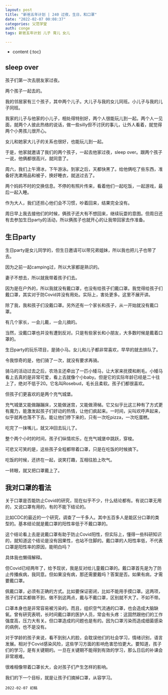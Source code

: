 ```yaml
---
layout: post
title: "新爸五年计划 | 240 过夜，生日，和口罩"
date: "2022-02-07 00:08:37"
categories: 父范学堂
auth: conge
tags: 新爸五年计划 儿子 育儿 女儿 

---
```

* content
{:toc}

## sleep over

孩子们第一次去朋友家过夜。

两个孩子一起去的。




我的邻居家有三个孩子，其中两个儿子。大儿子与我的女儿同班。小儿子与我的儿子同班。

我家的儿子与他家的小儿子，相处得特别好，两个人很能玩儿到一起。两个人一见面，就两个人彼此热络的说话，做一些silly但不讨厌的事儿，让外人看着，就觉得两个小男孩儿很开心。

女儿和她家大儿子的关系也很好，也能玩儿到一起。

于是，他家就邀请了我们的两个孩子，一起去他家过夜，sleep over。跟两个孩子一说，他俩都很高兴，就同意了。

周六，我们上午滑冰，下午游泳。到家之后，天都快黑了。给他俩吃了些东西，准备好洗漱用品和被子，换好睡衣，就送过去了。

两个妈妈不时的交换信息。不停的有照片传来，看着他们一起吃饭，一起游戏，最后一起入睡。

作为大人，我们还担心他们会不习惯，吵着回来，结果完全没有。

周日早上我去接他们的时候，俩孩子还大有不想回来，继续玩耍的意图。但周日还有去参加生日party的活动，所以俩孩子也就开心的让我带回家去作准备。


## 生日party

生日party是女儿同学的，但生日邀请可以带兄弟姐妹，所以我也把儿子也带了去。

因为之前一起camping过，所以大家都是熟识的。

妻子不想去，所以就我带着孩子们去。

因为是在户外的，所以我就没有戴口罩，也没有给孩子们戴口罩。我觉得给孩子们戴口罩，其实对于防Covid并没有用处。实际上，害处更多。这里不展开讲。

除了我，我和孩子们没戴口罩。另外还有一个家长和孩子，从一开始就没有戴口罩。

有几个家长，一会儿戴，一会儿摘的。

当然，没戴口罩也并没有遭到反对。只是有些家长和小朋友，大多数时候是戴着口罩的。

生日party的玩乐项目，是骑小马。女儿和儿子都非常喜欢，早早的就去排队了。

令我惊奇的是，他们骑了一次，就没有要求再骑。

骑马的活动过去之后，农场主还牵出了一匹小矮马，让大家来抚摸和刷毛。小矮马看上去真的是非常可爱，看上去就像个小baby。但是它的实际年龄已经是二十往上了，绝对不低于20。它名叫Rosebud，毛长且柔软。孩子们都很喜欢。

但孩子们更喜欢的是两个充气城堡。

充气城堡又能做蹦蹦床，又能做迷宫，又能做滑梯。它又似乎比这三种有了方式更有魔力，能激发起孩子们好动的热情，让他们疯起来。一时间，尖叫欢呼声起来，似乎就再也落不下去。能让他们停下来的，只有一次吃pizza，一次吃蛋糕。

吃完了一抹嘴儿，就又冲回去玩儿了。

整个两个小时的时间，孩子们纵情欢乐，在充气城堡中跳跃，穿梭。

可悲又可笑的是，这些孩子全程都带着口罩，只是在吃饭的时候摘下。

吃饭的时候，还挤在一起，说笑打趣，互相往脸上吹气。

一转眼，就又把口罩戴上了。

## 我对口罩的看法

关于口罩是否能防止Covid的研究，现在似乎不少，什么结论都有。有说口罩无用的，又说口罩有用的，有的不能下结论的。

比如CDC的最近的一个研究，调查了一千多人。其中五百多人是能区分口罩的类型的。基本结论就是戴口罩的阳性率低于不戴口罩的。

这个结论看上去是说戴口罩有助于防止Covid阳性，但实际上，懂得一些科研知识的，就知道这个结论是没有因果性，也站不住脚的。戴口罩的人阳性率低，不代表口罩是阳性率的原因，能明白吗？

具体我也懒得解释。

但Covid已经两年了，给予现状，我是反对给儿童戴口罩的。戴口罩首先是为了防止传播疾病，我同意。但如果没有病，那还需要戴吗？答案是否。如果有病，才需要戴口罩。

佩戴口罩，必须有正确的方式。比如要保证密闭，比如不能用手摸口罩。这两项，孩子们其实都做不到，做不到这两点，戴与不戴口罩，区别就不大了。不如不带。

口罩本身也是非常容易被污染的。而且，组织空气流通的口罩，也会造成大脑缺氧。曾有研究表明，长时间戴口罩的医护人员，常会有头疼：这固然跟他们的工作强度高，压力大有关。但口罩造成的问题也是有的。因为口罩污染而造成细菌感染的病例，也不是没有。

对于学龄的孩子来说，看不到别人的脸，会耽误他们的社会学习，情绪识别，语言发展。相对于Covid感染风险，这些学习方面的影响危害恐怕更大。要知道，孩子们的学习，是有关键期的。一旦在关键期不能得到有效的学习，那么日后的补课会非常艰难。

很难相像带着口罩长大，会对孩子们产生怎样的影响。

我们的下一个目标，就是让孩子们摘掉口罩，从容学习。



```
2022-02-07 初稿
```
